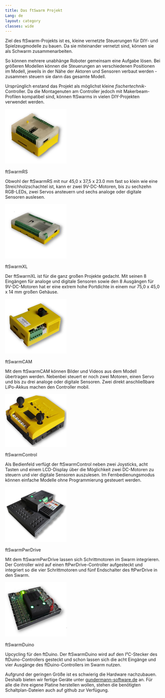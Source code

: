 ```yaml
---
title: Das ftSwarm Projekt
Lang: de
layout: category
classes: wide
---
```


Ziel des ftSwarm-Projekts ist es, kleine vernetzte Steuerungen für DIY- und Spielzeugmodelle zu bauen. Da sie miteinander vernetzt sind, können sie als Schwarm zusammenarbeiten. 

So können mehrere unabhänge Roboter gemeinsam eine Aufgabe lösen. Bei größeren Modellen können die Steuerungen an verschiedenen Positionen im Modell, jeweils in der Nähe der Aktoren und Sensoren verbaut werden - zusammen steuern sie dann das gesamte Modell.

Ursprünglich enstand das Projekt als möglichst kleine *fischertechnik*-Controller. Da die Montagenuten am Controller jedoch mit Makerbeam-Profilen kompatibel sind, können ftSwarms in vielen DIY-Projekten verwendet werden.

<div class="flex-container">
    <div>
        <div><a class="linkfree" href="products/ftSwarm"><img src="/assets/img/ftSwarmRS.png" width="200"></a></div>
        <div><p>ftSwarmRS</p></div>
        <div>
            <p class="pdetail">
            Obwohl der ftSwarmRS mit nur 45,0 x 37,5 x 23.0 mm fast so klein wie eine Streichholzschachtel ist, kann er zwei 9V-DC-Motoren, bis zu sechzehn RGB-LEDs, zwei Servos ansteuern und sechs analoge oder digitale Sensoren auslesen.
            </p>
        </div>
    </div>
    <div>
        <div><a class="linkfree" href="products/ftSwarmXL"><img src="/assets/img/ftSwarmXL.png" width="200"></a></div>
        <div><p>ftSwarmXL</p></div>
        <div>
            <p class="pdetail">
            Der ftSwarmXL ist für die ganz großen Projekte gedacht. Mit seinen 8 Eingängen für analoge und digitale Sensoren sowie den 8 Ausgängen für 9V-DC-Motoren hat er eine extrem hohe Portdichte in einem nur 75,0 x 45,0 x 14 mm großen Gehäuse.
            </p>
        </div>
    </div>
    <div>
        <div><img class="linkfree" src="/assets/img/ftSwarmCAM.png" width="200"></div>
        <div><p>ftSwarmCAM</p></div>
        <div>
            <p class="pdetail">
            Mit dem ftSwarmCAM können Bilder und Videos aus dem Modell übertragen werden. Nebenbei steuert er noch zwei Motoren, einen Servo und bis zu drei analoge oder digitale Sensoren. Zwei direkt anschließbare LiPo-Akkus machen den Controller mobil.
            </p>
        </div>
    </div>
    <div>
        <div><a class="linkfree" href="products/ftSwarmControl"><img src="/assets/img/ftSwarmControl.png" width="200"></a></div>
        <div><p>ftSwarmControl</p></div>
        <div>
            <p class="pdetail">
                Als Bedienfeld verfügt der ftSwarmControl neben zwei Joysticks, acht Tasten und einem LCD-Display über die Möglichkeit zwei DC-Motoren zu steuern und vier digitale Sensoren auszulesen. Im Fernbedienungsmodus können einfache Modelle ohne Programmierung gesteuert werden.
            </p>
        </div>
    </div>
    <div>
        <div><a class="linkfree" href="products/ftSwarmPwrDrive"><img src="/assets/img/ftSwarmPwrDrive.png" width="200"></a></div>
        <div><p>ftSwarmPwrDrive</p></div>
        <div>
            <p class="pdetail">
                Mit dem ftSwarmPwrDrive lassen sich Schrittmotoren im Swarm integrieren. Der Controller wird auf einen ftPwrDrive-Controller aufgesteckt und integriert so die vier Schrittmotoren und fünf Endschalter des ftPwrDrive in den Swarm.
            </p>
        </div>
    </div>
    <div>
        <div><a class="linkfree" href="products/ftSwarmDuino"><img src="/assets/img/ftSwarmDuino.png" width="200"></a></div>
        <div><p>ftSwarmDuino</p></div>
        <div>
            <p class="pdetail">
                Upcycling für den ftDuino. Der ftSwarmDuino wird auf den I²C-Stecker des ftDuino-Controllers gesteckt und schon lassen sich die acht Eingänge und vier Ausgänge des ftDuino-Controllers im Swarm nutzen.
            </p>
        </div>
    </div>
</div>

Aufgrund der geringen Größe ist es schwierig die Hardware nachzubauen. Deshalb bieten wir fertige Geräte unter [gundermann-software.de](https://gundermann-software.de/) an. Für alle die ihre eigene Platine herstellen wollen, stehen die benötigten Schaltplan-Dateien auch auf github zur Verfügung.

